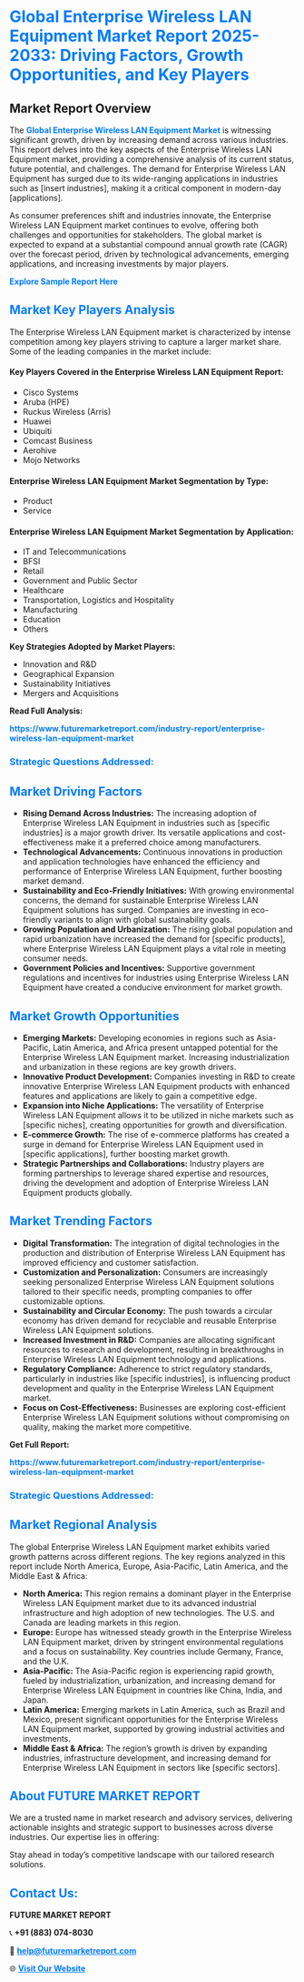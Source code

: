 <h1 style="color: #007BFF;">Global Enterprise Wireless LAN Equipment Market Report 2025-2033: Driving Factors, Growth Opportunities, and Key Players</h1>

<section id="overview">
<h2>Market Report Overview</h2>
<p>The <a href="https://www.futuremarketreport.com/industry-report/enterprise-wireless-lan-equipment-market" style="color: #007BFF; text-decoration: none;"><strong>Global Enterprise Wireless LAN Equipment Market</strong></a> is witnessing significant growth, driven by increasing demand across various industries. This report delves into the key aspects of the Enterprise Wireless LAN Equipment market, providing a comprehensive analysis of its current status, future potential, and challenges. The demand for Enterprise Wireless LAN Equipment has surged due to its wide-ranging applications in industries such as [insert industries], making it a critical component in modern-day [applications].</p>
<p>As consumer preferences shift and industries innovate, the Enterprise Wireless LAN Equipment market continues to evolve, offering both challenges and opportunities for stakeholders. The global market is expected to expand at a substantial compound annual growth rate (CAGR) over the forecast period, driven by technological advancements, emerging applications, and increasing investments by major players.</p>
</section>

<section id="overview">
<p><a href="https://www.futuremarketreport.com/request-sample/reportId=37747" style="color: #007BFF; text-decoration: none;"><strong>Explore Sample Report Here</strong></a></p>
</section>

<section id="key-players">
<h2 style="color: #007BFF;">Market Key Players Analysis</h2>
<p>The Enterprise Wireless LAN Equipment market is characterized by intense competition among key players striving to capture a larger market share. Some of the leading companies in the market include:</p>
<h4>Key Players Covered in the Enterprise Wireless LAN Equipment Report:</h4>
<ul><li>Cisco Systems</li><li>Aruba (HPE)</li><li>Ruckus Wireless (Arris)</li><li>Huawei</li><li>Ubiquiti</li><li>Comcast Business</li><li>Aerohive</li><li>Mojo Networks</li></ul>
<h4>Enterprise Wireless LAN Equipment Market Segmentation by Type:</h4>
<ul><li>Product</li><li>Service</li></ul>

<h4>Enterprise Wireless LAN Equipment Market Segmentation by Application:</h4>
<ul><li>IT and Telecommunications</li><li>BFSI</li><li>Retail</li><li>Government and Public Sector</li><li>Healthcare</li><li>Transportation, Logistics and Hospitality</li><li>Manufacturing</li><li>Education</li><li>Others</li></ul>
<p><strong>Key Strategies Adopted by Market Players:</strong></p>
<ul>
<li>Innovation and R&D</li>
<li>Geographical Expansion</li>
<li>Sustainability Initiatives</li>
<li>Mergers and Acquisitions</li>
</ul>
</section>

<section>
<p><strong>Read Full Analysis: </strong></p><a href="https://www.futuremarketreport.com/industry-report/enterprise-wireless-lan-equipment-market" style="color: #007BFF; text-decoration: none;"><strong>https://www.futuremarketreport.com/industry-report/enterprise-wireless-lan-equipment-market</strong></a>
<h3 style="color: #007BFF;">Strategic Questions Addressed:</h3>
</section>

<section id="driving-factors">
<h2 style="color: #007BFF;">Market Driving Factors</h2>
<ul>
<li><strong>Rising Demand Across Industries:</strong> The increasing adoption of Enterprise Wireless LAN Equipment in industries such as [specific industries] is a major growth driver. Its versatile applications and cost-effectiveness make it a preferred choice among manufacturers.</li>
<li><strong>Technological Advancements:</strong> Continuous innovations in production and application technologies have enhanced the efficiency and performance of Enterprise Wireless LAN Equipment, further boosting market demand.</li>
<li><strong>Sustainability and Eco-Friendly Initiatives:</strong> With growing environmental concerns, the demand for sustainable Enterprise Wireless LAN Equipment solutions has surged. Companies are investing in eco-friendly variants to align with global sustainability goals.</li>
<li><strong>Growing Population and Urbanization:</strong> The rising global population and rapid urbanization have increased the demand for [specific products], where Enterprise Wireless LAN Equipment plays a vital role in meeting consumer needs.</li>
<li><strong>Government Policies and Incentives:</strong> Supportive government regulations and incentives for industries using Enterprise Wireless LAN Equipment have created a conducive environment for market growth.</li>
</ul>
</section>

<section id="growth-opportunities">
<h2 style="color: #007BFF;">Market Growth Opportunities</h2>
<ul>
<li><strong>Emerging Markets:</strong> Developing economies in regions such as Asia-Pacific, Latin America, and Africa present untapped potential for the Enterprise Wireless LAN Equipment market. Increasing industrialization and urbanization in these regions are key growth drivers.</li>
<li><strong>Innovative Product Development:</strong> Companies investing in R&D to create innovative Enterprise Wireless LAN Equipment products with enhanced features and applications are likely to gain a competitive edge.</li>
<li><strong>Expansion into Niche Applications:</strong> The versatility of Enterprise Wireless LAN Equipment allows it to be utilized in niche markets such as [specific niches], creating opportunities for growth and diversification.</li>
<li><strong>E-commerce Growth:</strong> The rise of e-commerce platforms has created a surge in demand for Enterprise Wireless LAN Equipment used in [specific applications], further boosting market growth.</li>
<li><strong>Strategic Partnerships and Collaborations:</strong> Industry players are forming partnerships to leverage shared expertise and resources, driving the development and adoption of Enterprise Wireless LAN Equipment products globally.</li>
</ul>
</section>

<section id="trending-factors">
<h2 style="color: #007BFF;">Market Trending Factors</h2>
<ul>
<li><strong>Digital Transformation:</strong> The integration of digital technologies in the production and distribution of Enterprise Wireless LAN Equipment has improved efficiency and customer satisfaction.</li>
<li><strong>Customization and Personalization:</strong> Consumers are increasingly seeking personalized Enterprise Wireless LAN Equipment solutions tailored to their specific needs, prompting companies to offer customizable options.</li>
<li><strong>Sustainability and Circular Economy:</strong> The push towards a circular economy has driven demand for recyclable and reusable Enterprise Wireless LAN Equipment solutions.</li>
<li><strong>Increased Investment in R&D:</strong> Companies are allocating significant resources to research and development, resulting in breakthroughs in Enterprise Wireless LAN Equipment technology and applications.</li>
<li><strong>Regulatory Compliance:</strong> Adherence to strict regulatory standards, particularly in industries like [specific industries], is influencing product development and quality in the Enterprise Wireless LAN Equipment market.</li>
<li><strong>Focus on Cost-Effectiveness:</strong> Businesses are exploring cost-efficient Enterprise Wireless LAN Equipment solutions without compromising on quality, making the market more competitive.</li>
</ul>
</section>

<section>
<p><strong>Get Full Report: </strong></p><a href="https://www.futuremarketreport.com/industry-report/enterprise-wireless-lan-equipment-market" style="color: #007BFF; text-decoration: none;"><strong>https://www.futuremarketreport.com/industry-report/enterprise-wireless-lan-equipment-market</strong></a>
<h3 style="color: #007BFF;">Strategic Questions Addressed:</h3>
</section>


<section id="regional-analysis">
<h2 style="color: #007BFF;">Market Regional Analysis</h2>
<p>The global Enterprise Wireless LAN Equipment market exhibits varied growth patterns across different regions. The key regions analyzed in this report include North America, Europe, Asia-Pacific, Latin America, and the Middle East & Africa:</p>
<ul>
<li><strong>North America:</strong> This region remains a dominant player in the Enterprise Wireless LAN Equipment market due to its advanced industrial infrastructure and high adoption of new technologies. The U.S. and Canada are leading markets in this region.</li>
<li><strong>Europe:</strong> Europe has witnessed steady growth in the Enterprise Wireless LAN Equipment market, driven by stringent environmental regulations and a focus on sustainability. Key countries include Germany, France, and the U.K.</li>
<li><strong>Asia-Pacific:</strong> The Asia-Pacific region is experiencing rapid growth, fueled by industrialization, urbanization, and increasing demand for Enterprise Wireless LAN Equipment in countries like China, India, and Japan.</li>
<li><strong>Latin America:</strong> Emerging markets in Latin America, such as Brazil and Mexico, present significant opportunities for the Enterprise Wireless LAN Equipment market, supported by growing industrial activities and investments.</li>
<li><strong>Middle East & Africa:</strong> The region’s growth is driven by expanding industries, infrastructure development, and increasing demand for Enterprise Wireless LAN Equipment in sectors like [specific sectors].</li>
</ul>
</section>

<footer>
<h2 style="color: #007BFF;">About FUTURE MARKET REPORT</h2>
<p>We are a trusted name in market research and advisory services, delivering actionable insights and strategic support to businesses across diverse industries. Our expertise lies in offering:</p>

<p>Stay ahead in today’s competitive landscape with our tailored research solutions.</p>

<h2 style="color: #007BFF;">Contact Us:</h2>
<p><strong>FUTURE MARKET REPORT</strong></p>
<p>📞 <strong>+91 (883) 074-8030</strong></p>
<p>📧 <strong><a href="mailto:help@futuremarketreport.com" style="color: #007BFF;">help@futuremarketreport.com</a></strong></p>
<p>🌐 <strong><a href="https://www.futuremarketreport.com/" style="color: #007BFF;">Visit Our Website</a></strong></p>
</footer>